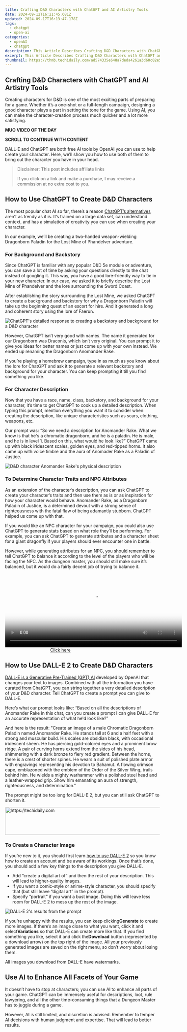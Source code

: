 ```yaml
---
title: Crafting D&D Characters with ChatGPT and AI Artistry Tools
date: 2024-09-12T16:21:45.681Z
updated: 2024-09-17T16:13:47.178Z
tags:
  - chatgpt
  - open-ai
categories:
  - openAI
  - chatgpt
description: This Article Describes Crafting D&D Characters with ChatGPT and AI Artistry Tools
excerpt: This Article Describes Crafting D&D Characters with ChatGPT and AI Artistry Tools
thumbnail: https://thmb.techidaily.com/ad574335e648a7deda4261a3d60c02e5050876ad97d3a8d2551786ec91da20e4.jpg
---
```


## Crafting D&D Characters with ChatGPT and AI Artistry Tools

 Creating characters for D&D is one of the most exciting parts of preparing for a game. Whether it’s a one-shot or a full-length campaign, designing a good character plays a part in setting the tone for the game. Using AI, you can make the character-creation process much quicker and a lot more satisfying.

 **MUO VIDEO OF THE DAY**

 **SCROLL TO CONTINUE WITH CONTENT**

 DALL-E and ChatGPT are both free AI tools by OpenAI you can use to help create your character. Here, we’ll show you how to use both of them to bring out the character you have in your head.

>  Disclaimer: This post includes affiliate links
>
>  If you click on a link and make a purchase, I may receive a commission at no extra cost to you.
>

## How to Use ChatGPT to Create D&D Characters

 The most popular chat AI so far, there’s a reason [ChatGPT’s alternatives](https://www.makeuseof.com/best-alternatives-chatgpt/) aren’t as trendy as it is. It’s trained on a large data set, can understand context, and has a simulation of creativity you can use when creating your character.

 In our example, we’ll be creating a two-handed weapon-wielding Dragonborn Paladin for the Lost Mine of Phandelver adventure.

### For Background and Backstory

 Since ChatGPT is familiar with any popular D&D 5e module or adventure, you can save a lot of time by asking your questions directly to the chat instead of googling it. This way, you have a good lore-friendly way to tie in your new character. In our case, we asked it to briefly describe the Lost Mine of Phandelver and the lore surrounding the Sword Coast.

 After establishing the story surrounding the Lost Mine, we asked ChatGPT to create a background and backstory for why a Dragonborn Paladin will take up the beginning quest of an escort for hire. And it generated a long and coherent story using the lore of Faerun.

![ChatGPT's detailed response to creating a backstory and background for a D&D character](https://static1.makeuseofimages.com/wordpress/wp-content/uploads/2023/05/chatgpt-s-detailed-response-to-creating-a-backstory-and-background-for-a-d-d-character.jpeg)

 However, ChatGPT isn’t very good with names. The name it generated for our Dragonborn was Draconis, which isn’t very original. You can prompt it to give you ideas for better names or just come up with your own instead. We ended up renaming the Dragonborn Anomander Rake.

 If you’re playing a homebrew campaign, type in as much as you know about the lore for ChatGPT and ask it to generate a relevant backstory and background for your character. You can keep prompting it till you find something you like.

### For Character Description

 Now that you have a race, name, class, backstory, and background for your character, it’s time to get ChatGPT to cook up a detailed description. When typing this prompt, mention everything you want it to consider when creating the description, like unique characteristics such as scars, clothing, weapons, etc.

 Our prompt was: “So we need a description for Anomander Rake. What we know is that he's a chromatic dragonborn, and he is a paladin. He is male, and he is in level 1\. Based on this, what would he look like?” ChatGPT came up with black iridescent scales, golden eyes, and red-tipped horns. It also came up with voice timbre and the aura of Anomader Rake as a Paladin of Justice.

![D&D character Anomander Rake's physical description](https://static1.makeuseofimages.com/wordpress/wp-content/uploads/2023/05/d-d-character-anomander-rake-s-physical-description.jpeg)

### To Determine Character Traits and NPC Attributes

 As an extension of the character’s description, you can ask ChatGPT to create your character’s traits and then use them as is or as inspiration for how your character would behave. Anomander Rake, as a Dragonborn Paladin of Justice, is a determined devout with a strong sense of righteousness with the fatal flaw of being adamantly stubborn. ChatGPT helped us come up with that.

 If you would like an NPC character for your campaign, you could also use ChatGPT to generate stats based on what role they’ll be performing. For example, you can ask ChatGPT to generate attributes and a character sheet for a giant dragonfly if your players should ever encounter one in battle.

 However, while generating attributes for an NPC, you should remember to tell ChatGPT to balance it according to the level of the players who will be facing the NPC. As the dungeon master, you should still make sure it’s balanced, but it would do a fairly decent job of trying to balance it.

<!-- affiliate ads begin -->
<span id="1983474">
					<video width="576" height="240" style="cursor:pointer"
           poster="//a.impactradius-go.com/display-clicktoplayimage/1983474.png"
           onclick="if(!this.playClicked){this.play();this.setAttribute('controls',true);this.playClicked=true;}">
	   <source src="//a.impactradius-go.com/display-ad/22993-1983474">
	   <img src="//a.impactradius-go.com/display-clicktoplayimage/1983474.png" style="border: none; height: 100%; width: 100%; object-fit: contain">
	</video>
	<div style="width:360px;text-align:center"><a href="javascript:window.open(decodeURIComponent('https%3A%2F%2Fhomestyler.sjv.io%2Fc%2F5597632%2F1983474%2F22993'), '_blank');void(0);">Click here</a></div>
</span>
<img height="0" width="0" src="https://imp.pxf.io/i/5597632/1983474/22993" style="position:absolute;visibility:hidden;" border="0" />
<!-- affiliate ads end -->

## How to Use DALL-E 2 to Create D&D Characters

[DALL-E is a Generative Pre-Trained (GPT) AI](https://www.makeuseof.com/what-is-dall-e-ai-image-generator/) developed by OpenAI that changes your text to images. Combined with all the information you have curated from ChatGPT, you can string together a very detailed description of your D&D character. Tell ChatGPT to create a prompt you can give to DALL-E.

 Here’s what our prompt looks like: “Based on all the descriptions of Anomander Rake in this chat, can you create a prompt I can give DALL-E for an accurate representation of what he'd look like?”

 And here is the result: "Create an image of a male Chromatic Dragonborn Paladin named Anomander Rake. He stands tall at 6 and a half feet with a strong and muscular build. His scales are obsidian black, with occasional iridescent sheen. He has piercing gold-colored eyes and a prominent brow ridge. A pair of curving horns extend from the sides of his head, shimmering with a dark bronze to fiery red gradient. Between the horns, there is a crest of shorter spines. He wears a suit of polished plate armor with engravings representing his devotion to Bahamut. A flowing crimson cape, emblazoned with the emblem of the Order of the Silver Wing, trails behind him. He wields a mighty warhammer with a polished steel head and a leather-wrapped grip. Show him emanating an aura of strength, righteousness, and determination."

 The prompt might be too long for DALL-E 2, but you can still ask ChatGPT to shorten it.

<!-- affiliate ads begin -->
<a href="https://ephamedtechinc.pxf.io/c/5597632/2135476/26400" target="_top" id="2135476">
  <img src="//a.impactradius-go.com/display-ad/26400-2135476" border="0" alt="https://techidaily.com" width="728" height="90"/>
</a>
<img height="0" width="0" src="https://ephamedtechinc.pxf.io/i/5597632/2135476/26400" style="position:absolute;visibility:hidden;" border="0" />
<!-- affiliate ads end -->

### To Create a Character Image

 If you’re new to it, you should first learn [how to use DALL-E 2](https://www.makeuseof.com/how-to-use-dall-e-2/) so you know how to create an account and be aware of its workings. Once that’s done, you should add a few key things to the description you give DALL-E.

* Add “create a digital art of” and then the rest of your description. This will lead to higher-quality images.
* If you want a comic-style or anime-style character, you should specify that (but still leave “digital art” in the prompt).
* Specify “portrait” if you want a bust image. Doing this will leave less room for DALL-E 2 to mess up the rest of the image.

![DALL-E 2's results from the prompt](https://static1.makeuseofimages.com/wordpress/wp-content/uploads/2023/05/dall-e-2-s-results-from-the-prompt.jpeg)

 If you're unhappy with the results, you can keep clicking**Generate** to create more images. If there’s an image close to what you want, click it and select**Variations** so that DALL-E can create more like that. If you find something you like, select it and click the**Download** button (represented by a download arrow) on the top right of the image. All your previously generated images are saved on the right menu, so don’t worry about losing them.

All images you download from DALL-E have watermarks.

## Use AI to Enhance All Facets of Your Game

 It doesn’t have to stop at characters; you can use AI to enhance all parts of your game. ChatGPT can be immensely useful for descriptions, loot, rule lawyering, and all the other time-consuming things that a Dungeon Master has to juggle during a game.

 However, AI is still limited, and discretion is advised. Remember to temper AI decisions with human judgment and expertise. That will lead to better results.

<ins class="adsbygoogle"
     style="display:block"
     data-ad-format="autorelaxed"
     data-ad-client="ca-pub-7571918770474297"
     data-ad-slot="1223367746"></ins>

<ins class="adsbygoogle"
     style="display:block"
     data-ad-client="ca-pub-7571918770474297"
     data-ad-slot="8358498916"
     data-ad-format="auto"
     data-full-width-responsive="true"></ins>



